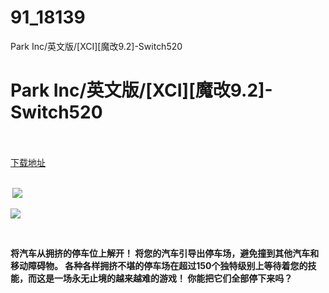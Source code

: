 # 91_18139
Park Inc/英文版/[XCI][魔改9.2]-Switch520
# Park Inc/英文版/[XCI][魔改9.2]-Switch520
 <br/></br>
[下载地址](https://www.switch520.cc/article/18139 "下载地址")
<br/></br>

<p><strong>&nbsp;<img src="https://www.switch520.cc/muke_img/upload_art_editor_20210529-1_de8e786b7fece416c581a0b129ac9291.jpg"> </strong></p>
<p><strong><img src="https://www.switch520.cc/muke_img/upload_art_editor_20210529-1_cdcca73ae1c80bdf5e5e1d53c330b698.jpg"></strong></p>
<p>&nbsp;</p>
<p><strong>将汽车从拥挤的停车位上解开！ 将您的汽车引导出停车场，避免撞到其他汽车和移动障碍物。 各种各样拥挤不堪的停车场在超过150个独特级别上等待着您的技能，而这是一场永无止境的越来越难的游戏！ 你能把它们全部停下来吗？</strong></p>
